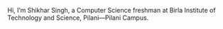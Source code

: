 Hi, I’m Shikhar Singh, a Computer Science freshman at Birla Institute of Technology and Science, Pilani—Pilani Campus.

<!---
RiverX15/RiverX15 is a ✨ special ✨ repository because its `README.md` (this file) appears on your GitHub profile.
You can click the Preview link to take a look at your changes.
--->

